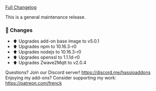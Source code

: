 [Full Changelog][changelog]

This is a general maintenance release.

### 🔨 Changes

- :arrow_up: Upgrades add-on base image to v5.0.1
- :arrow_up: Upgrades npm to 10.16.3-r0
- :arrow_up: Upgrades nodejs to 10.16.3-r0
- :arrow_up: Upgrades openssl to 1.1.1d-r0
- :arrow_up: Upgrades Zwave2Mqtt to v2.0.4

[changelog]: https://github.com/hassio-addons/addon-zwave2mqtt/compare/v0.3.3...v0.4.0

Questions? Join our Discord server! https://discord.me/hassioaddons
Enjoying my add-ons? Consider supporting my work: https://patreon.com/frenck